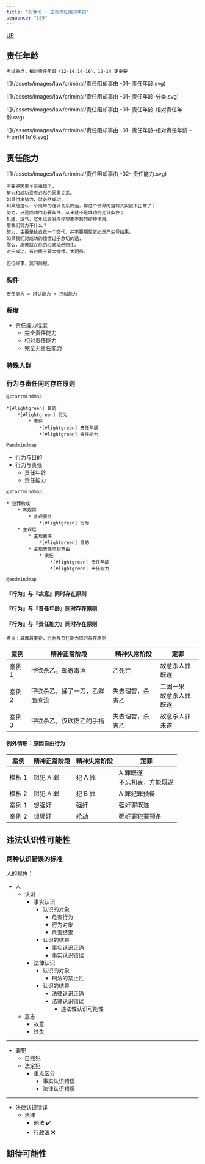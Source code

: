 ```yaml
---
title: "犯罪论 - 主观责任阻却事由"
sequence: "109"
---
```


[UP](/law/criminal-law-index.html)


## 责任年龄

```text
考试重点：相对责任年龄（12-14,14-16），12-14 更重要
```

![](/assets/images/law/criminal/责任阻却事由 -01- 责任年龄.svg)

![](/assets/images/law/criminal/责任阻却事由 -01- 责任年龄-分类.svg)

![](/assets/images/law/criminal/责任阻却事由 -01- 责任年龄-相对责任年龄.svg)

![](/assets/images/law/criminal/责任阻却事由 -01- 责任年龄-相对责任年龄 -From14To16.svg)

## 责任能力

![](/assets/images/law/criminal/责任阻却事由 -02- 责任能力.svg)

```text
不要把因果关系搞错了，
努力和成功没有必然的因果关系。
如果付出努力，就必然成功，
如果是这么一个简单的逻辑关系的话，那这个世界的运转其实就不正常了；
努力，只是成功的必要条件，从来就不是成功的充分条件；
机遇、运气，它永远会发挥你想象不到的那种作用。
那我们努力干什么？
努力，主要是给自己一个交代，并不要期望它必然产生号结果。
如果我们对成功的憧憬过于急切的话，
那么，痛苦就在你的心底油然而生。
对于成功，有时候不要太憧憬、太期待。
```

```text
但行好事，莫问前程。
```

### 构件

```text
责任能力 = 辨认能力 + 控制能力
```

### 程度

* 责任能力程度
    * 完全责任能力
    * 相对责任能力
    * 完全无责任能力

### 特殊人群

### 行为与责任同时存在原则

```plantuml
@startmindmap

*[#lightgreen] 目的
    *[#lightgreen] 行为
        * 责任
            *[#lightgreen] 责任年龄
            *[#lightgreen] 责任能力

@endmindmap
```

- 行为与目的
- 行为与责任
    - 责任年龄
    - 责任能力

```plantuml
@startmindmap

* 犯罪构成
    * 客观层
        * 客观要件
            *[#lightgreen] 行为
    * 主观层
        * 主观要件
            *[#lightgreen] 目的
        * 主观责任阻却事由
            * 责任
                *[#lightgreen] 责任年龄
                *[#lightgreen] 责任能力

@endmindmap
```

#### 『行为』与『故意』同时存在原则

#### 『行为』与『责任年龄』同时存在原则

#### 『行为』与『责任能力』同时存在原则

```text
考点：最难最重要，行为与责任能力同时存在原则
```

<table>
    <thead>
    <tr>
        <th style="text-align: center;">案例</th>
        <th style="text-align: center;">精神正常阶段</th>
        <th style="text-align: center;">精神失常阶段</th>
        <th style="text-align: center;">定罪</th>
    </tr>
    </thead>
    <tbody>
    <tr>
        <td>案例 1</td>
        <td>甲欲杀乙，邮寄毒酒</td>
        <td>乙死亡</td>
        <td>故意杀人罪既遂</td>
    </tr>
    <tr>
        <td>案例 2</td>
        <td>甲欲杀乙，捅了一刀，乙鲜血直流</td>
        <td>失去理智，杀害乙</td>
        <td>二因一果<br/>故意杀人罪既遂</td>
    </tr>
    <tr>
        <td>案例 3</td>
        <td>甲欲杀乙，仅砍伤乙的手指</td>
        <td>失去理智，杀害乙</td>
        <td>故意杀人罪未遂</td>
    </tr>
    </tbody>
</table>

#### 例外情形：原因自由行为

<table>
    <thead>
    <tr>
        <th style="text-align: center;">案例</th>
        <th style="text-align: center;">精神正常阶段</th>
        <th style="text-align: center;">精神失常阶段</th>
        <th style="text-align: center;">定罪</th>
    </tr>
    </thead>
    <tbody>
    <tr>
        <td>模板 1</td>
        <td>想犯 A 罪</td>
        <td>犯 A 罪</td>
        <td>A 罪既遂<br/>不忘初衷，方能既遂</td>
    </tr>
    <tr>
        <td>模板 2</td>
        <td>想犯 A 罪</td>
        <td>犯 B 罪</td>
        <td>A 罪犯罪预备</td>
    </tr>
    <tr>
        <td>案例 1</td>
        <td>想强奸</td>
        <td>强奸</td>
        <td>强奸罪既遂</td>
    </tr>
    <tr>
        <td>案例 2</td>
        <td>想强奸</td>
        <td>抢劫</td>
        <td>强奸罪犯罪预备</td>
    </tr>
    </tbody>
</table>

## 违法认识性可能性

### 两种认识错误的标准

人的视角：

* 人
    * 认识
        * 事实认识
            * 认识的对象
                * 危害行为
                * 行为对象
                * 危害结果
            * 认识的结果
                * 事实认识正确
                * 事实认识错误
        * 法律认识
            * 认识的对象
                * 刑法的禁止性
            * 认识的结果
                * 法律认识正确
                * 法律认识错误
                    * 违法性认识可能性
    * 意志
        * 故意
        * 过失

---

* 罪犯
    * 自然犯
    * 法定犯
        * 重点区分
            * 事实认识错误
            * 法律认识错误

---

* 法律认识错误
    * 法律
        * 刑法 ✔️
        * 行政法 ❌

## 期待可能性
